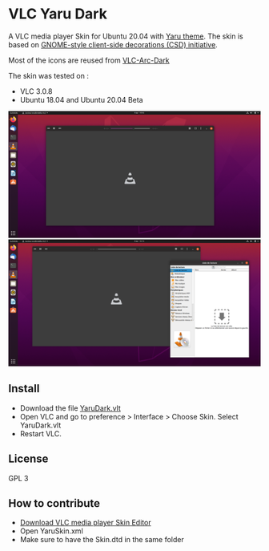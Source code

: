 # VLC Yaru Dark

A VLC media player Skin for Ubuntu 20.04 with [Yaru theme](https://github.com/ubuntu/yaru). The skin is based on [GNOME-style client-side decorations (CSD) initiative](https://wiki.gnome.org/Initiatives/CSD).

Most of the icons are reused from [VLC-Arc-Dark](https://github.com/varlesh/VLC-Arc-Dark)

The skin was tested on : 
* VLC 3.0.8
* Ubuntu 18.04 and Ubuntu 20.04 Beta

![Dark](VLC_capture1.png)
![DarkPlaylist](VLC_capture2.png)

## Install
* Download the file [YaruDark.vlt](https://gitlab.com/NovaQC/vlc-yaru-dark/-/raw/master/YaruDark.vlt?inline=false)
* Open VLC and go to preference > Interface > Choose Skin. Select YaruDark.vlt
* Restart VLC.

## License
GPL 3

## How to contribute
* [Download VLC media player Skin Editor](https://www.videolan.org/vlc/skineditor.html)
* Open YaruSkin.xml
* Make sure to have the Skin.dtd in the same folder

